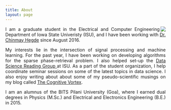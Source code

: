 ```yaml
---
title: About
layout: page
--- 
```


<p style='text-align: justify;'>
<IMG SRC="{{ site.url }}/assets/images/prof.jpg" ALIGN="right"/> I am a graduate student in the Electrical and Computer Engineering Department of Iowa State Univeristy (ISU), and I have been
working with <a target="_blank" href='http://home.engineering.iastate.edu/~chinmay/'> Dr. Chinmay Hegde</a> since August 2016. <br style="clear: both;" /></p>

<p style='text-align: justify;'>My interests lie in the intersection of signal processing and machine learning. For the past year, I have been working on 
developing algorithms for the sparse phase-retrieval problem. I also helped set-up 
the <a target="_blank" href='http://dsrg.stuorg.iastate.edu/'> Data Science Reading Group </a> at ISU. As a part of the student organization, I help
coordinate seminar sessions on some of the latest topics in data science. I also enjoy writing about about some of my pseudo-scientific musings on my blog called <a target="_blank" href='https://thecognitivevortex.wordpress.com/'> The Cognitive Vortex</a>. </p>

<p style='text-align: justify;'>I am an alumnus of the BITS Pilani University (Goa), where I earned dual degrees in Physics (M.Sc.) and Electrical and Electronics Engineering (B.E.) in 2015.</p>


